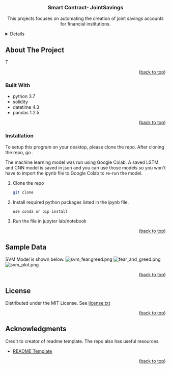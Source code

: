 <div id="top"></div>
<br />

<h3 align="center">Smart Contract- JointSavings</h3>

  <p align="center">
  This projects focuses on automating the creation of joint savings accounts for financial institutions. 
    <a href="https://github.com/jtengsico/20-Smart-Contracts-with-Solidity.git">
  </p>
</div>

<!-- TABLE OF CONTENTS -->
<details>
  <summary>Table of Contents</summary>
  <ol>
    <li><a href="#about-the-project">About The Project</a>
    <li><a href="#built-with">Built With</a></li>
    <li><a href="#installation">Installation</a></li>
    <li><a href="#usage">Usage</a></li>
    <li><a href="#license">License</a></li>
    <li><a href="#acknowledgments">Acknowledgments</a></li>
  </ol>
</details>

<!-- ABOUT THE PROJECT -->
## About The Project
T

<p align="right">(<a href="#top">back to top</a>)</p>

### Built With
* python 3.7 
* solidity
* datetime 4.3
* pandas 1.2.5

<p align="right">(<a href="#top">back to top</a>)</p>

<!-- Installation -->
### Installation 

To setup this program on your desktop, please clone the repo.
After cloning the repo, go .

The machine learning model was run using Google Colab. 
A saved LSTM and CNN model is saved in json and you can use those models so you won't have to import the ipynb file to Google Colab to re-run the model. 


1. Clone the repo
   ```sh
   git clone 
   ```
2. Install required python packages listed in the ipynb file. 
   ```sh
   use conda or pip install
   ```
3. Run the file in jupyter lab/notebook

<p align="right">(<a href="#top">back to top</a>)</p>

<!-- Sample Data -->
## Sample Data
SVM Model is shown below. 
![svm_fear.greed.png](images/svm_fear.greed.png)
![fear_and_greed.png](images/fear_and_greed.png)  
![svm_plot.png](images/svm_plot.png)

<p align="right">(<a href="#top">back to top</a>)</p>

<!-- LICENSE -->
## License

Distributed under the MIT License.
See [license txt](https://github.com/git/git-scm.com/blob/main/MIT-LICENSE.txt)

<p align="right">(<a href="#top">back to top</a>)</p>

<!-- ACKNOWLEDGMENTS -->
## Acknowledgments
Credit to creator of readme template. The repo also has useful resources. 
* [README Template](https://github.com/othneildrew/Best-README-Template.git)

<p align="right">(<a href="#top">back to top</a>)</p>
